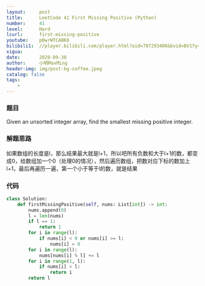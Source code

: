 ```yaml
---
layout:     post
title:      LeetCode 41 First Missing Positive (Python)
number:     41
level:      Hard
lcurl:      first-missing-positive
youtube:    p0wrWTCABK8
bilibili1:  //player.bilibili.com/player.html?aid=797293406&bvid=BV1fy4y1k7pV&cid=240488339&page=1
xigua:      
date:       2020-09-30
author:     小明MaxMing
header-img: img/post-bg-coffee.jpeg
catalog: false
tags:
    - 
---
```


### 题目

Given an unsorted integer array, find the smallest missing positive integer.

### 解题思路

如果数组的长度是l，那么结果最大就是l+1，所以吧所有负数和大于l+1的数，都变成0，给数组加一个0（处理0的情况），然后遍历数组，把数对应下标的数加上l+1，最后再遍历一遍，第一个小于等于l的数，就是结果

### 代码
```python
class Solution:
    def firstMissingPositive(self, nums: List[int]) -> int:
        nums.append(0)
        l = len(nums)
        if l == 1:
            return 1
        for i in range(l):
            if nums[i] < 0 or nums[i] >= l:
                nums[i] = 0
        for i in range(l):
            nums[nums[i] % l] += l
        for i in range(1, l):
            if nums[i] < l:
                return i
        return l
```
